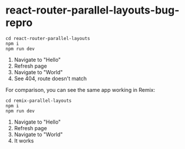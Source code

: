# react-router-parallel-layouts-bug-repro

```
cd react-router-parallel-layouts
npm i
npm run dev
```

1. Navigate to "Hello"
2. Refresh page
3. Navigate to "World"
4. See 404, route doesn't match

For comparison, you can see the same app working in Remix:

```
cd remix-parallel-layouts
npm i
npm run dev
```

1. Navigate to "Hello"
2. Refresh page
3. Navigate to "World"
4. It works
